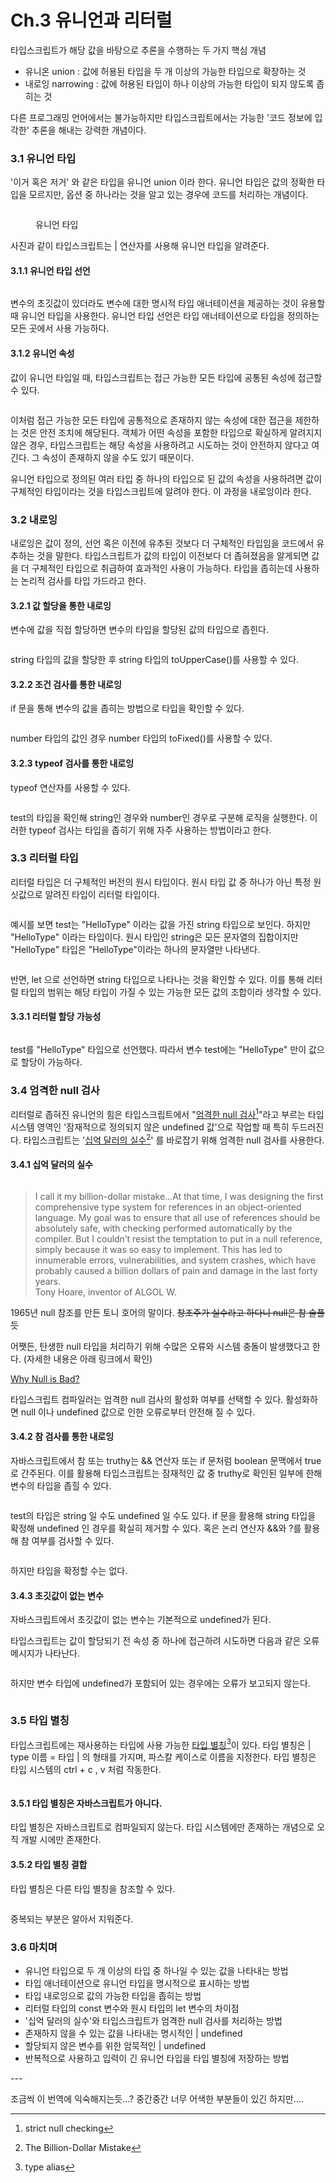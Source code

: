 # Ch.3 유니언과 리터럴

타입스크립트가 해당 값을 바탕으로 추론을 수행하는 두 가지 핵심 개념

* 유니온 union : 값에 허용된 타입을 두 개 이상의 가능한 타입으로 확장하는 것
* 내로잉 narrowing : 값에 허용된 타입이 하나 이상의 가능한 타입이 되지 않도록 좁히는 것

다른 프로그래밍 언어에서는 불가능하지만 타입스크립트에서는 가능한 '코드 정보에 입각한' 추론을 해내는 강력한 개념이다.



### 3.1 유니언 타입

'이거 혹은 저거' 와 같은 타입을 유니언 union 이라 한다. 유니언 타입은 값의 정확한 타입을 모르지만, 옵션 중 하나라는 것을 알고 있는 경우에 코드를 처리하는 개념이다.

<figure><img src="../../.gitbook/assets/image (4) (2).png" alt=""><figcaption><p>유니언 타입</p></figcaption></figure>

사진과 같이 타입스크립트는 | 연산자를 사용해 유니언 타입을 알려준다.&#x20;



#### 3.1.1 유니언 타입 선언

<figure><img src="../../.gitbook/assets/image (3) (1) (1).png" alt=""><figcaption></figcaption></figure>

변수의 초깃값이 있더라도 변수에 대한 명시적 타입 애너테이션을 제공하는 것이 유용할 때 유니언 타입을 사용한다. 유니언 타입 선언은 타입 애너테이션으로 타입을 정의하는 모든 곳에서 사용 가능하다.



#### 3.1.2 유니언 속성

값이 유니언 타입일 때, 타입스크립트는 접근 가능한 모든 타입에 공통된 속성에 접근할 수 있다.&#x20;

<figure><img src="../../.gitbook/assets/image (2) (3) (1).png" alt=""><figcaption></figcaption></figure>

이처럼 접근 가능한 모든 타입에 공통적으로 존재하지 않는 속성에 대한 접근을 제한하는 것은 안전 조치에 해당된다. 객체가 어떤 속성을 포함한 타입으로 확실하게 알려지지 않은 경우, 타입스크립트는 해당 속성을 사용하려고 시도하는 것이 안전하지 않다고 여긴다. 그 속성이 존재하지 않을 수도 있기 때문이다.

유니언 타입으로 정의된 여러 타입 중 하나의 타입으로 된 값의 속성을 사용하려면 값이 구체적인 타입이라는 것을 타입스크립트에 알려야 한다. 이 과정을 내로잉이라 한다.



### 3.2 내로잉

내로잉은 값이 정의, 선언 혹은 이전에 유추된 것보다 더 구체적인 타입임을 코드에서 유추하는 것을 말한다. 타입스크립트가 값의 타입이 이전보다 더 좁혀졌음을 알게되면 값을 더 구체적인 타입으로 취급하여  효과적인 사용이 가능하다. 타입을 좁히는데 사용하는 논리적 검사를 타입 가드라고 한다.



#### 3.2.1 값 할당을 통한 내로잉

변수에 값을 직접 할당하면 변수의 타입을 할당된 값의 타입으로 좁힌다.

<figure><img src="../../.gitbook/assets/image (27).png" alt=""><figcaption></figcaption></figure>

string 타입의 값을 할당한 후 string 타입의 toUpperCase()를 사용할 수 있다.



#### 3.2.2 조건 검사를 통한 내로잉

if 문을 통해 변수의 값을 좁히는 방법으로 타입을 확인할 수 있다.

<figure><img src="../../.gitbook/assets/image (33).png" alt=""><figcaption></figcaption></figure>

number 타입의 값인 경우 number 타입의 toFixed()를 사용할 수 있다.



#### 3.2.3 typeof 검사를 통한 내로잉

typeof 연산자를 사용할 수 있다.

<figure><img src="../../.gitbook/assets/image (19).png" alt=""><figcaption></figcaption></figure>

test의 타입을 확인해 string인 경우와 number인 경우로 구분해 로직을 실행한다. 이러한 typeof 검사는 타입을 좁히기 위해 자주 사용하는 방법이라고 한다.



### 3.3 리터럴 타입

리터럴 타입은 더 구체적인 버전의 원시 타입이다. 원시 타입 값 중 하나가 아닌 특정 원싯값으로 알려진 타입이 리터럴 타입이다.

<figure><img src="../../.gitbook/assets/image (68).png" alt=""><figcaption></figcaption></figure>

예시를 보면 test는 "HelloType" 이라는 값을 가진 string 타입으로 보인다. 하지만 "HelloType" 이라는 타입이다. 원시 타입인 string은 모든 문자열의 집합이지만 "HelloType" 타입은 "HelloType"이라는 하나의 문자열만 나타낸다.

<figure><img src="../../.gitbook/assets/image (73) (2).png" alt=""><figcaption></figcaption></figure>

반면, let 으로 선언하면 string 타입으로 나타나는 것을 확인할 수 있다. 이를 통해 리터럴 타입의 범위는 해당 타입이 가질 수 있는 가능한 모든 값의 조합이라 생각할 수 있다.&#x20;



#### 3.3.1 리터럴 할당 가능성

<figure><img src="../../.gitbook/assets/image (21).png" alt=""><figcaption></figcaption></figure>

test를 "HelloType" 타입으로 선언했다. 따라서 변수 test에는 "HelloType" 만이 값으로 할당이 가능하다.



### 3.4 엄격한 null 검사

리터럴로 좁혀진 유니언의 힘은 타입스크립트에서 "[엄격한 null 검사](#user-content-fn-1)[^1]"라고 부르는 타입 시스템 영역인 '잠재적으로 정의되지 않은 undefined 값'으로 작업할 때 특히 두드러진다. 타입스크립트는 '[십억 달러의 실수](#user-content-fn-2)[^2]' 를 바로잡기 위해 엄격한 null 검사를 사용한다.



#### 3.4.1 십억 달러의 실수

<figure><img src="../../.gitbook/assets/image (15).png" alt=""><figcaption></figcaption></figure>

> I call it my billion-dollar mistake…At that time, I was designing the first comprehensive type system for references in an object-oriented language. My goal was to ensure that all use of references should be absolutely safe, with checking performed automatically by the compiler. But I couldn’t resist the temptation to put in a null reference, simply because it was so easy to implement. This has led to innumerable errors, vulnerabilities, and system crashes, which have probably caused a billion dollars of pain and damage in the last forty years.\
> Tony Hoare, inventor of ALGOL W.

1965년 null 참조를 만든 토니 호어의 말이다. ~~창조주가 실수라고 하다니 null은 참 슬플듯~~

어쨋든, 탄생한 null 타입을 처리하기 위해 수많은 오류와 시스템 충돌이 발생했다고 한다. (자세한 내용은 아래 링크에서 확인)

[Why Null is Bad?](https://www.yegor256.com/2014/05/13/why-null-is-bad.html)

타입스크립트 컴파일러는 엄격한 null 검사의 활성화 여부를 선택할 수 있다. 활성화하면 null 이나 undefined 값으로 인한 오류로부터 안전해 질 수 있다.



#### 3.4.2 참 검사를 통한 내로잉

자바스크립트에서 참 또는 truthy는 && 연산자 또는 if 문처럼 boolean 문맥에서 true로 간주된다. 이를 활용해 타입스크립트는 잠재적인 값 중 truthy로 확인된 일부에 한해 변수의 타입을 좁힐 수 있다.

<figure><img src="../../.gitbook/assets/image (74).png" alt=""><figcaption></figcaption></figure>

test의 타입은 string 일 수도 undefined 일 수도 있다. if 문을 활용해 string 타입을 확정해 undefined 인 경우를 확실히 제거할 수 있다. 혹은 논리 연산자 &&와 ?를 활용해 참 여부를 검사할 수 있다.&#x20;

<figure><img src="../../.gitbook/assets/image (18).png" alt=""><figcaption></figcaption></figure>

하지만 타입을 확정할 수는 없다.



#### 3.4.3 초깃값이 없는 변수

자바스크립트에서 초깃값이 없는 변수는 기본적으로 undefined가 된다.&#x20;

타입스크립트는 값이 할당되기 전 속성 중 하나에 접근하려 시도하면 다음과 같은 오류 메시지가 나타난다.

<figure><img src="../../.gitbook/assets/image (8) (2).png" alt=""><figcaption></figcaption></figure>

하지만 변수 타입에 undefined가 포함되어 있는 경우에는 오류가 보고되지 않는다.

<figure><img src="../../.gitbook/assets/image (9) (1).png" alt=""><figcaption></figcaption></figure>



### 3.5 타입 별칭

타입스크립트에는 재사용하는 타입에 사용 가능한 [타입 별칭](#user-content-fn-3)[^3]이 있다. 타입 별칭은 |  type 이름 = 타입 | 의 형태를 가지며, 파스칼 케이스로 이름을 지정한다. 타입 별칭은 타입 시스템의 ctrl + c , v 처럼 작동한다.

<figure><img src="../../.gitbook/assets/image (31).png" alt=""><figcaption></figcaption></figure>



#### 3.5.1 타입 별칭은 자바스크립트가 아니다.

타입 별칭은 자바스크립트로 컴파일되지 않는다. 타입 시스템에만 존재하는 개념으로 오직 개발 시에만 존재한다.



#### 3.5.2 타입 별칭 결합

타입 별칭은 다른 타입 별칭을 참조할 수 있다.

<figure><img src="../../.gitbook/assets/image (34).png" alt=""><figcaption></figcaption></figure>

중복되는 부분은 알아서 지워준다.



### 3.6 마치며

* 유니언 타입으로 두 개 이상의 타입 중 하나일 수 있는 값을 나타내는 방법
* 타입 애너테이션으로 유니언 타입을 명시적으로 표시하는 방법
* 타입 내로잉으로 값의 가능한 타입을 좁히는 방법
* 리터럴 타입의 const 변수와 원시 타입의 let 변수의 차이점
* '십억 달러의 실수'와 타입스크립트가 엄격한 null 검사를 처리하는 방법
* 존재하지 않을 수 있는 값을 나타내는 명시적인 | undefined
* 할당되지 않은 변수를 위한 암묵적인 | undefined
* 반복적으로 사용하고 입력이 긴 유니언 타입을 타입 별칭에 저장하는 방법



\---

조금씩 이 번역에 익숙해지는듯...? 중간중간 너무 어색한 부분들이 있긴 하지만....



[^1]: strict null checking

[^2]: The Billion-Dollar Mistake

[^3]: type alias
